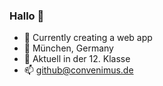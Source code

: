 ### Hallo 👋

- 🤖 Currently creating a web app
- 📍 München, Germany
- 🏫 Aktuell in der 12. Klasse
- 📫 github@convenimus.de

